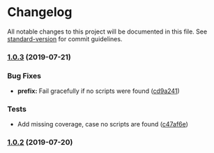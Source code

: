 # Changelog

All notable changes to this project will be documented in this file. See [standard-version](https://github.com/conventional-changelog/standard-version) for commit guidelines.

### [1.0.3](https://github.com/a-nozeret/prompt-run/compare/v1.0.2...v1.0.3) (2019-07-21)


### Bug Fixes

* **prefix:** Fail gracefully if no scripts were found ([cd9a241](https://github.com/a-nozeret/prompt-run/commit/cd9a241))


### Tests

* Add missing coverage, case no scripts are found ([c47af6e](https://github.com/a-nozeret/prompt-run/commit/c47af6e))



### [1.0.2](https://github.com/a-nozeret/prompt-run/compare/v1.0.1...v1.0.2) (2019-07-20)
